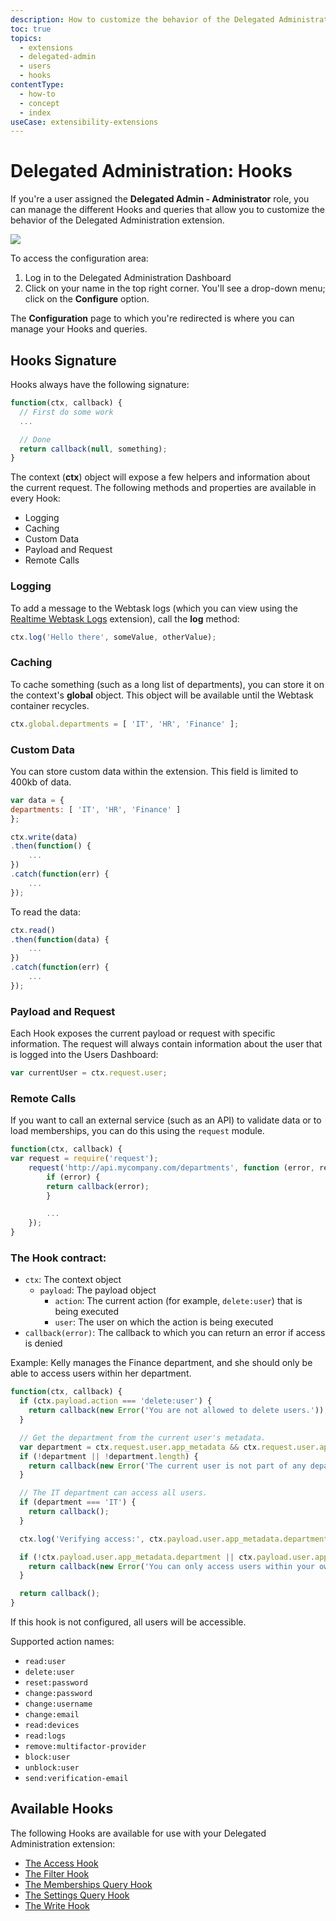 ```yaml
---
description: How to customize the behavior of the Delegated Administration extension using Hooks
toc: true
topics:
  - extensions
  - delegated-admin
  - users
  - hooks
contentType:
  - how-to
  - concept
  - index
useCase: extensibility-extensions
---
```


# Delegated Administration: Hooks

If you're a user assigned the **Delegated Admin - Administrator** role, you can manage the different Hooks and queries that allow you to customize the behavior of the Delegated Administration extension. 

![](/media/articles/extensions/delegated-admin/dashboard-configuration.png)

To access the configuration area:

1. Log in to the Delegated Administration Dashboard
2. Click on your name in the top right corner. You'll see a drop-down menu; click on the **Configure** option.

The **Configuration** page to which you're redirected is where you can manage your Hooks and queries.

## Hooks Signature

Hooks always have the following signature:

```js
function(ctx, callback) {
  // First do some work
  ...

  // Done
  return callback(null, something);
}
```

The context (**ctx**) object will expose a few helpers and information about the current request. The following methods and properties are available in every Hook:

* Logging
* Caching
* Custom Data
* Payload and Request
* Remote Calls

### Logging

To add a message to the Webtask logs (which you can view using the [Realtime Webtask Logs](/extensions/realtime-webtask-logs) extension), call the **log** method:

```js
ctx.log('Hello there', someValue, otherValue);
  ```

### Caching

To cache something (such as a long list of departments), you can store it on the context's **global** object. This object will be available until the Webtask container recycles.

```js
ctx.global.departments = [ 'IT', 'HR', 'Finance' ];
```

### Custom Data

You can store custom data within the extension. This field is limited to 400kb of data.

```js
var data = {
departments: [ 'IT', 'HR', 'Finance' ]
};

ctx.write(data)
.then(function() {
    ...
})
.catch(function(err) {
    ...
});
```

To read the data:

```js
ctx.read()
.then(function(data) {
    ...
})
.catch(function(err) {
    ...
});
```

### Payload and Request

Each Hook exposes the current payload or request with specific information. The request will always contain information about the user that is logged into the Users Dashboard:

```js
var currentUser = ctx.request.user;
```

### Remote Calls

If you want to call an external service (such as an API) to validate data or to load memberships, you can do this using the `request` module.

```js
function(ctx, callback) {
var request = require('request');
    request('http://api.mycompany.com/departments', function (error, response, body) {
        if (error) {
        return callback(error);
        }

        ...
    });
}
```

### The Hook contract:

 - `ctx`: The context object
   - `payload`: The payload object
     - `action`: The current action (for example, `delete:user`) that is being executed
     - `user`: The user on which the action is being executed
 - `callback(error)`: The callback to which you can return an error if access is denied

Example: Kelly manages the Finance department, and she should only be able to access users within her department.

```js
function(ctx, callback) {
  if (ctx.payload.action === 'delete:user') {
    return callback(new Error('You are not allowed to delete users.'));
  }

  // Get the department from the current user's metadata.
  var department = ctx.request.user.app_metadata && ctx.request.user.app_metadata.department;
  if (!department || !department.length) {
    return callback(new Error('The current user is not part of any department.'));
  }

  // The IT department can access all users.
  if (department === 'IT') {
    return callback();
  }

  ctx.log('Verifying access:', ctx.payload.user.app_metadata.department, department);

  if (!ctx.payload.user.app_metadata.department || ctx.payload.user.app_metadata.department !== department) {
    return callback(new Error('You can only access users within your own department.'));
  }

  return callback();
}
```

If this hook is not configured, all users will be accessible.

Supported action names:

 - `read:user`
 - `delete:user`
 - `reset:password`
 - `change:password`
 - `change:username`
 - `change:email`
 - `read:devices`
 - `read:logs`
 - `remove:multifactor-provider`
 - `block:user`
 - `unblock:user`
 - `send:verification-email`

## Available Hooks

The following Hooks are available for use with your Delegated Administration extension:

* [The Access Hook](/extensions/delegated-admin/v3/hooks/access)
* [The Filter Hook](/extensions/delegated-admin/v3/hooks/filter)
* [The Memberships Query Hook](/extensions/delegated-admin/v3/hooks/membership)
* [The Settings Query Hook](/extensions/delegated-admin/v3/hooks/settings)
* [The Write Hook](/extensions/delegated-admin/v3/hooks/write)